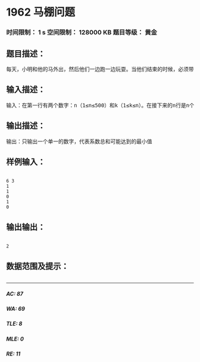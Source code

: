 # 1962 马棚问题   
### 时间限制： 1 s     空间限制： 128000 KB     题目等级： 黄金  
## 题目描述：  

<pre>
每天，小明和他的马外出，然后他们一边跑一边玩耍。当他们结束的时候，必须带所有的马返回马棚，小明有K个马棚。他把他的马排成一排然后跟随它走向马棚，因为他们非常疲劳，小明不想让他的马做过多的移动。因此他想了一个办法：将马按照顺序放在马棚中，后面的马放的马棚的序号不会大于前面的马放的马棚的序号。而且，他不想他的K个马棚中任何一个空置，也不想任何一匹马在外面。已知共有黑、白两种马，而且它们相处得并不十分融洽。如果有i个白马和j个黑马在一个马棚中，那么这个马棚的不愉快系数将是i*j。所有k个马棚不愉快系数的和就是系数总和。确定一种方法把n匹马放入k个马棚，使得系数总和最小
</pre>
  
  
## 输入描述：  

<pre>
输入：在第一行有两个数字：n（1≤n≤500）和k（1≤k≤n）。在接下来的n行是n个数。在这些行中的第i行代表队列中的第i匹马的颜色：1意味着马是黑色的，0意味着马是白色的。 
</pre>
  
  
## 输出描述：  

<pre>
输出：只输出一个单一的数字，代表系数总和可能达到的最小值
</pre>
  
  
## 样例输入：  

<pre><code>
6 3
1
1
0
1
0
</code></pre>
  
  
## 输出输出：  

<pre><code>
2
</code></pre>
  
  
## 数据范围及提示：  

<pre>
</pre>
  
  
***  

##### AC: 87  
##### WA: 69  
##### TLE: 8  
##### MLE: 0  
##### RE: 11  
